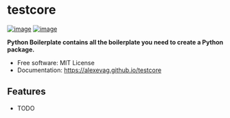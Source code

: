 # testcore


[![image](https://img.shields.io/pypi/v/testcore.svg)](https://pypi.python.org/pypi/testcore)
[![image](https://img.shields.io/conda/vn/conda-forge/testcore.svg)](https://anaconda.org/conda-forge/testcore)


**Python Boilerplate contains all the boilerplate you need to create a Python package.**


-   Free software: MIT License
-   Documentation: https://alexevag.github.io/testcore
    

## Features

-   TODO
